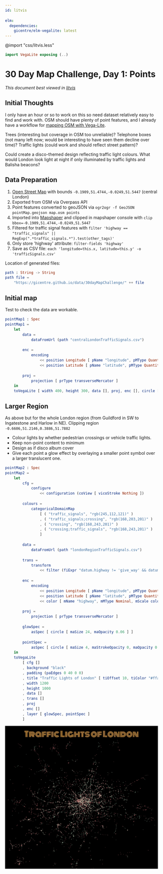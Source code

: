 ```yaml
---
id: litvis

elm:
  dependencies:
    gicentre/elm-vegalite: latest
---
```


@import "css/litvis.less"

```elm {l=hidden}
import VegaLite exposing (..)
```

# 30 Day Map Challenge, Day 1: Points

_This document best viewed in [litvis](https://github.com/gicentre/litvis)_

## Initial Thoughts

I only have an hour or so to work on this so need dataset relatively easy to find and work with. OSM should have plenty of point features, and I already have a workflow for [mapping OSM with Vega-Lite](https://github.com/gicentre/litvis/blob/master/documents/tutorials/geoTutorials/openstreetmap.md).

Trees (interesting but coverage in OSM too unreliable)? Telephone boxes (not many left now; would be interesting to have seen them decline over time)? Traffic lights (could work and should reflect street pattern)?

Could create a disco-themed design reflecting traffic light colours. What would London look light at night if only illuminated by traffic lights and Balisha beacons?

## Data Preparation

1. [Open Street Map](https://www.openstreetmap.org/search?query=london#map=11/51.5077/-0.1274) with bounds `-0.1909,51.4744,-0.0249,51.5447` (central London)
2. Exported from OSM via Overpass API
3. Point features converted to geoJSON via `ogr2ogr -f GeoJSON pointMap.geojson map.osm points`
4. Imported into [Mapshaper]() and clipped in mapshaper console with `clip bbox=-0.1909,51.4744,-0.0249,51.5447`
5. Filtered for traffic signal features with `filter 'highway == "traffic_signals" || RegExp(".*traffic_signals.*").test(other_tags)'`
6. Only store 'highway' attribute: `filter-fields 'highway'`
7. Save as CSV file: `each 'longitude=this.x, latitude=this.y' -o 'trafficSignals.csv'`

Location of generated files:

```elm {l}
path : String -> String
path file =
    "https://gicentre.github.io/data/30dayMapChallenge/" ++ file
```

## Initial map

Test to check the data are workable.

```elm {l v}
pointMap1 : Spec
pointMap1 =
    let
        data =
            dataFromUrl (path "centralLondonTrafficSignals.csv")

        enc =
            encoding
                << position Longitude [ pName "longitude", pMType Quantitative ]
                << position Latitude [ pName "latitude", pMType Quantitative ]

        proj =
            projection [ prType transverseMercator ]
    in
    toVegaLite [ width 400, height 300, data [], proj, enc [], circle [ maSize 4 ] ]
```

## Larger Region

As above but for the whole London region (from Guildford in SW to Ingatestone and Harlow in NE). Clipping region `-0.6606,51.2146,0.3886,51.7882`

- Colour lights by whether pedestrian crossings or vehicle traffic lights.
- Keep non-point content to minimum
- Design as if disco album cover
- Give each point a glow effect by overlaying a smaller point symbol over a larger translucent one.

```elm {l v}
pointMap2 : Spec
pointMap2 =
    let
        cfg =
            configure
                << configuration (coView [ vicoStroke Nothing ])

        colours =
            categoricalDomainMap
                [ ( "traffic_signals", "rgb(245,112,121)" )
                , ( "traffic_signals;crossing", "rgb(168,203,201)" )
                , ( "crossing", "rgb(168,243,201)" )
                , ( "crossing;traffic_signals", "rgb(168,243,201)" )
                ]

        data =
            dataFromUrl (path "londonRegionTrafficSignals.csv")

        trans =
            transform
                << filter (fiExpr "datum.highway != 'give_way' && datum.highway != ''")

        enc =
            encoding
                << position Longitude [ pName "longitude", pMType Quantitative ]
                << position Latitude [ pName "latitude", pMType Quantitative ]
                << color [ mName "highway", mMType Nominal, mScale colours, mLegend [] ]

        proj =
            projection [ prType transverseMercator ]

        glowSpec =
            asSpec [ circle [ maSize 24, maOpacity 0.06 ] ]

        pointSpec =
            asSpec [ circle [ maSize 4, maStrokeOpacity 0, maOpacity 0.8 ] ]
    in
    toVegaLite
        [ cfg []
        , background "black"
        , padding (paEdges 0 40 0 0)
        , title "Traffic Lights of London" [ tiOffset 10, tiColor "#ffa908", tiFont "Monoton", tiFontWeight Normal, tiFontSize 60 ]
        , width 1200
        , height 1000
        , data []
        , trans []
        , proj
        , enc []
        , layer [ glowSpec, pointSpec ]
        ]
```

![day 1](images/day01.jpg)

